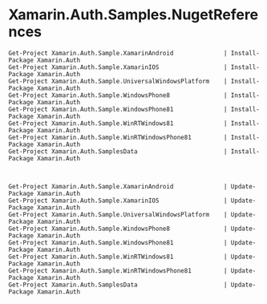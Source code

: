 # Xamarin.Auth.Samples.NugetReferences


	Get-Project Xamarin.Auth.Sample.XamarinAndroid				| Install-Package Xamarin.Auth
	Get-Project Xamarin.Auth.Sample.XamarinIOS					| Install-Package Xamarin.Auth
	Get-Project Xamarin.Auth.Sample.UniversalWindowsPlatform	| Install-Package Xamarin.Auth
	Get-Project Xamarin.Auth.Sample.WindowsPhone8				| Install-Package Xamarin.Auth
	Get-Project Xamarin.Auth.Sample.WindowsPhone81				| Install-Package Xamarin.Auth
	Get-Project Xamarin.Auth.Sample.WinRTWindows81				| Install-Package Xamarin.Auth
	Get-Project Xamarin.Auth.Sample.WinRTWindowsPhone81			| Install-Package Xamarin.Auth
	Get-Project Xamarin.Auth.SamplesData						| Install-Package Xamarin.Auth



	Get-Project Xamarin.Auth.Sample.XamarinAndroid				| Update-Package Xamarin.Auth
	Get-Project Xamarin.Auth.Sample.XamarinIOS					| Update-Package Xamarin.Auth
	Get-Project Xamarin.Auth.Sample.UniversalWindowsPlatform	| Update-Package Xamarin.Auth
	Get-Project Xamarin.Auth.Sample.WindowsPhone8				| Update-Package Xamarin.Auth
	Get-Project Xamarin.Auth.Sample.WindowsPhone81				| Update-Package Xamarin.Auth
	Get-Project Xamarin.Auth.Sample.WinRTWindows81				| Update-Package Xamarin.Auth
	Get-Project Xamarin.Auth.Sample.WinRTWindowsPhone81			| Update-Package Xamarin.Auth
	Get-Project Xamarin.Auth.SamplesData						| Update-Package Xamarin.Auth


